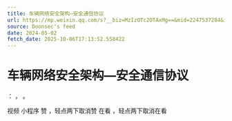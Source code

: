 ```yaml
---
title: 车辆网络安全架构—安全通信协议
url: https://mp.weixin.qq.com/s?__biz=MzIzOTc2OTAxMg==&mid=2247537284&idx=2&sn=6296e9b83251d41b22d45941d3441036
source: Doonsec's feed
date: 2024-05-02
fetch_date: 2025-10-06T17:13:52.558422
---
```


# 车辆网络安全架构—安全通信协议

：
，
。

视频
小程序
赞
，轻点两下取消赞
在看
，轻点两下取消在看